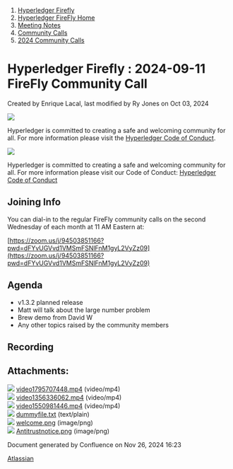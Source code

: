 1. [Hyperledger Firefly](index.html)
2. [Hyperledger FireFly Home](Hyperledger-FireFly-Home_20152345.html)
3. [Meeting Notes](Meeting-Notes_20156412.html)
4. [Community Calls](Community-Calls_20154671.html)
5. [2024 Community Calls](2024-Community-Calls_20156719.html)

# Hyperledger Firefly : 2024-09-11 FireFly Community Call

Created by Enrique Lacal, last modified by Ry Jones on Oct 03, 2024

![](attachments/20155128/25657421.png?height=250)

Hyperledger is committed to creating a safe and welcoming community for all. For more information please visit the [Hyperledger Code of Conduct](https://lf-hyperledger.atlassian.net/wiki/spaces/HYP/pages/19595281/Hyperledger+Code+of+Conduct).

![](attachments/20155128/25166384.png?height=400)

Hyperledger is committed to creating a safe and welcoming community for all. For more information please visit our Code of Conduct: [Hyperledger Code of Conduct](https://lf-hyperledger.atlassian.net/wiki/spaces/HYP/pages/19595281/Hyperledger+Code+of+Conduct)

## Joining Info

You can dial-in to the regular FireFly community calls on the second Wednesday of each month at 11 AM Eastern at:

[https://zoom.us/j/94503851166?pwd=dFYvUGVvd1VMSmFSNlFnM1gyL2VyZz09](https://zoom.us/j/94503851166?pwd=dFYvUGVvd1VMSmFSNlFnM1gyL2VyZz09)

## Agenda

- v1.3.2 planned release
- Matt will talk about the large number problem
- Brew demo from David W
- Any other topics raised by the community members

## Recording

## Attachments:

![](images/icons/bullet_blue.gif) [video1795707448.mp4](attachments/20155128/20156770.mp4) (video/mp4)  
![](images/icons/bullet_blue.gif) [video1356336062.mp4](attachments/20155128/20156771.mp4) (video/mp4)  
![](images/icons/bullet_blue.gif) [video1550981446.mp4](attachments/20155128/20156773.mp4) (video/mp4)  
![](images/icons/bullet_blue.gif) [dummyfile.txt](attachments/20155128/20156772.txt) (text/plain)  
![](images/icons/bullet_blue.gif) [welcome.png](attachments/20155128/25657421.png) (image/png)  
![](images/icons/bullet_blue.gif) [Antitrustnotice.png](attachments/20155128/25166384.png) (image/png)

Document generated by Confluence on Nov 26, 2024 16:23

[Atlassian](http://www.atlassian.com/)
